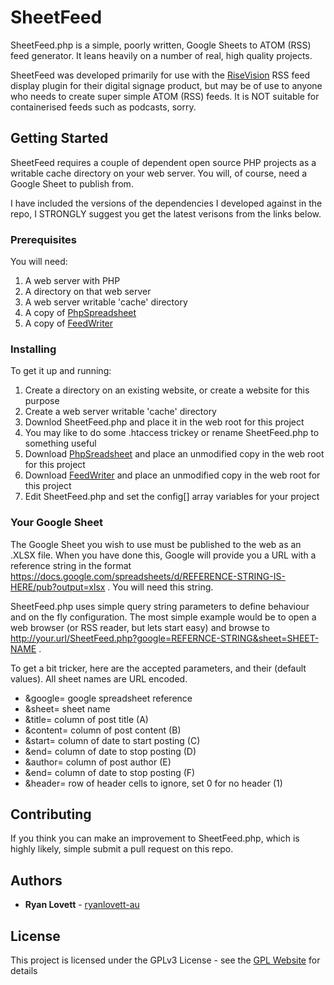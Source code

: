 # SheetFeed

SheetFeed.php is a simple, poorly written, Google Sheets to ATOM (RSS) feed generator. It leans heavily on a number of real, high quality projects.

SheetFeed was developed primarily for use with the [RiseVision](https://www.risevision.com/) RSS feed display plugin for their digital signage product, but may be of use to anyone who needs to create super simple ATOM (RSS) feeds. It is NOT suitable for containerised feeds such as podcasts, sorry.

## Getting Started

SheetFeed requires a couple of dependent open source PHP projects as a writable cache directory on your web server. You will, of course, need a Google Sheet to publish from.

I have included the versions of the dependencies I developed against in the repo, I STRONGLY suggest you get the latest verisons from the links below.

### Prerequisites

You will need:
1. A web server with PHP
2. A directory on that web server
3. A web server writable 'cache' directory
4. A copy of [PhpSpreadsheet](https://github.com/PHPOffice/PhpSpreadsheet)
5. A copy of [FeedWriter](https://github.com/mibe/FeedWriter)

### Installing

To get it up and running:
1. Create a directory on an existing website, or create a website for this purpose
2. Create a web server writable 'cache' directory
3. Downlod SheetFeed.php and place it in the web root for this project
4. You may like to do some .htaccess trickey or rename SheetFeed.php to something useful
5. Download [PhpSreadsheet](https://github.com/PHPOffice/PhpSpreadsheet) and place an unmodified copy in the web root for this project
6. Download [FeedWriter](https://github.com/mibe/FeedWriter) and place an unmodified copy in the web root for this project
7. Edit SheetFeed.php and set the config[] array variables for your project

### Your Google Sheet

The Google Sheet you wish to use must be published to the web as an .XLSX file. When you have done this, Google will provide you a URL with a reference string in the format https://docs.google.com/spreadsheets/d/REFERENCE-STRING-IS-HERE/pub?output=xlsx . You will need this string.

SheetFeed.php uses simple query string parameters to define behaviour and on the fly configuration. The most simple example would be to open a web browser (or RSS reader, but lets start easy) and browse to http://your.url/SheetFeed.php?google=REFERNCE-STRING&sheet=SHEET-NAME .

To get a bit tricker, here are the accepted parameters, and their (default values). All sheet names are URL encoded.
* &google= google spreadsheet reference
* &sheet= sheet name
* &title= column of post title (A)
* &content= column of post content (B)
* &start= column of date to start posting (C)
* &end= column of date to stop posting (D)
* &author= column of post author (E)
* &end= column of date to stop posting (F)
* &header= row of header cells to ignore, set 0 for no header (1)


## Contributing

If you think you can make an improvement to SheetFeed.php, which is highly likely, simple submit a pull request on this repo.

## Authors

* **Ryan Lovett** - [ryanlovett-au](https://github.com/ryanlovett-au)

## License

This project is licensed under the GPLv3 License - see the [GPL Website](https://www.gnu.org/licenses/gpl-3.0.en.html) for details